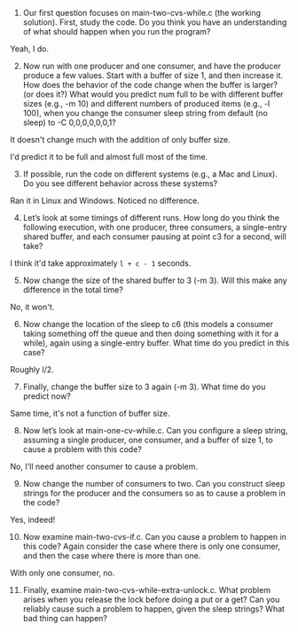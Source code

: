 1. Our first question focuses on main-two-cvs-while.c (the working solution). First, study the code. Do you think you have an understanding of what should happen when you run the program?

Yeah, I do.


2. Now run with one producer and one consumer, and have the producer produce a few values. Start with a buffer of size 1, and then increase it. How does the behavior of the code change when the buffer is larger? (or does it?) What would you predict num full to be with different buffer sizes (e.g., -m 10) and different numbers of produced items (e.g., -l 100), when you change the consumer sleep string from default (no sleep) to -C 0,0,0,0,0,0,1?

It doesn't change much with the addition of only buffer size.

I'd predict it to be full and almost full most of the time.

3. If possible, run the code on different systems (e.g., a Mac and Linux). Do you see different behavior across these systems?

Ran it in Linux and Windows. Noticed no difference.

4. Let’s look at some timings of different runs. How long do you think the following execution, with one producer, three consumers, a single-entry shared buffer, and each consumer pausing at point c3 for a second, will take?

I think it'd take approximately `l + c - 1` seconds.

5. Now change the size of the shared buffer to 3 (-m 3). Will this make any difference in the total time?

No, it won't.

6. Now change the location of the sleep to c6 (this models a consumer taking something off the queue and then doing something with it for a while), again using a single-entry buffer. What time do you predict in this case?

Roughly l/2.

7. Finally, change the buffer size to 3 again (-m 3). What time do you
predict now?

Same time, it's not a function of buffer size.

8. Now let’s look at main-one-cv-while.c. Can you configure a sleep string, assuming a single producer, one consumer, and a buffer of size 1, to cause a problem with this code?

No, I'll need another consumer to cause a problem.

9. Now change the number of consumers to two. Can you construct sleep strings for the producer and the consumers so as to cause a problem in the code?

Yes, indeed!

10. Now examine main-two-cvs-if.c. Can you cause a problem to happen in this code? Again consider the case where there is only one consumer, and then the case where there is more than one.

With only one consumer, no.

11. Finally, examine main-two-cvs-while-extra-unlock.c. What problem arises when you release the lock before doing a put or a get? Can you reliably cause such a problem to happen, given the sleep strings? What bad thing can happen?
